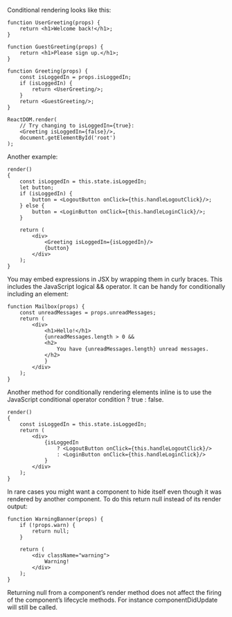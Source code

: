 Conditional rendering looks like this:

```tsx
function UserGreeting(props) {
    return <h1>Welcome back!</h1>;
}

function GuestGreeting(props) {
    return <h1>Please sign up.</h1>;
}

function Greeting(props) {
    const isLoggedIn = props.isLoggedIn;
    if (isLoggedIn) {
        return <UserGreeting/>;
    }
    return <GuestGreeting/>;
}

ReactDOM.render(
    // Try changing to isLoggedIn={true}:
    <Greeting isLoggedIn={false}/>,
    document.getElementById('root')
);
```

Another example:

```tsx
render()
{
    const isLoggedIn = this.state.isLoggedIn;
    let button;
    if (isLoggedIn) {
        button = <LogoutButton onClick={this.handleLogoutClick}/>;
    } else {
        button = <LoginButton onClick={this.handleLoginClick}/>;
    }

    return (
        <div>
            <Greeting isLoggedIn={isLoggedIn}/>
            {button}
        </div>
    );
}
```

You may embed expressions in JSX by wrapping them in curly braces. This includes the JavaScript logical && operator. It
can be handy for conditionally including an element:

```tsx
function Mailbox(props) {
    const unreadMessages = props.unreadMessages;
    return (
        <div>
            <h1>Hello!</h1>
            {unreadMessages.length > 0 &&
            <h2>
                You have {unreadMessages.length} unread messages.
            </h2>
            }
        </div>
    );
}
```

Another method for conditionally rendering elements inline is to use the JavaScript conditional operator condition ?
true : false.

```tsx
render()
{
    const isLoggedIn = this.state.isLoggedIn;
    return (
        <div>
            {isLoggedIn
                ? <LogoutButton onClick={this.handleLogoutClick}/>
                : <LoginButton onClick={this.handleLoginClick}/>
            }
        </div>
    );
}
```

In rare cases you might want a component to hide itself even though it was rendered by another component. To do this
return null instead of its render output:

```tsx
function WarningBanner(props) {
    if (!props.warn) {
        return null;
    }

    return (
        <div className="warning">
            Warning!
        </div>
    );
}
```

Returning null from a component’s render method does not affect the firing of the component’s lifecycle methods. For
instance componentDidUpdate will still be called.
